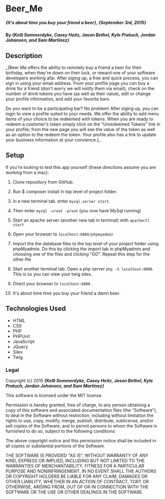# Beer_Me

##### _{It's about time you buy your friend a beer}, {September 3rd, 2015}_

#### By _**{Kelli Sommerdyke, Casey Heitz, Jason Bethel, Kyle Pratuch, Jordan Johansen, and Sam Martinez}**_

## Description

_{Beer Me offers the ability to remotely buy a friend a beer for their birthday, when they're down on their luck, or reward one of your software developers working afar. After siging up, a free and quick process, you can sign in using your email address. From your profile page you can buy a drink for a friend (don't worry we will notify them via email), check on the number of drink tokens you have (as well as their value), edit or change your profile information, and add your favorite bars. 

  Do you want to be a participating bar? No problem! After siging up, you can login to view a profile suited to your needs. We offer the ability to add menu items of your choice to be redeemed with tokens. When you are ready to redeem a customer's token simply click on the "Unredeemed Tokens" link in your profile; from the new page you will see the value of the token as well as an option to the redeem the token. Your profile also has a link to update your business information at your convience.}_

## Setup

If you're looking to test this app yourself (these directions assume you are working from a mac): 

1. Clone repository from GitHub.

2. Run $ composer install in top level of project folder.

3. in a new terminal tab. enter ```mysql.server start```.

4. Then enter ```mysql -uroot -proot``` (you now have MySql running)

5. Start an apache server (another new tab in terminal) with ```apachectl start```

6. Open your browser to ```localhost:8888/phpmyadmin```

7. Import the the database files to the top level of your project folder using phpMyadmin. Do this by clicking the import tab in phpMyadmin and choosing one of the files and clicking "GO". Repeat this step for the other file

8. Start another terminal tab. Open a php server ```php -S localhost:8000```. This is so you can view your twig sites.

9. Direct your browser to ```localhost:8000``` .

10. It's about time time you buy your friend a damn beer.

## Technologies Used

* HTML 
* CSS
* PHP
* PHPUnit 
* JavaScript 
* JQuery
* Silex 
* Twig 

### Legal

Copyright (c) 2015 **_{Kelli Sommerdyke, Casey Heitz, Jason Bethel, Kyle Pratuch, Jordan Johansen, and Sam Martinez}_**

This software is licensed under the MIT license.

Permission is hereby granted, free of charge, to any person obtaining a copy
of this software and associated documentation files (the "Software"), to deal
in the Software without restriction, including without limitation the rights
to use, copy, modify, merge, publish, distribute, sublicense, and/or sell
copies of the Software, and to permit persons to whom the Software is
furnished to do so, subject to the following conditions:

The above copyright notice and this permission notice shall be included in
all copies or substantial portions of the Software.

THE SOFTWARE IS PROVIDED "AS IS", WITHOUT WARRANTY OF ANY KIND, EXPRESS OR
IMPLIED, INCLUDING BUT NOT LIMITED TO THE WARRANTIES OF MERCHANTABILITY,
FITNESS FOR A PARTICULAR PURPOSE AND NONINFRINGEMENT. IN NO EVENT SHALL THE
AUTHORS OR COPYRIGHT HOLDERS BE LIABLE FOR ANY CLAIM, DAMAGES OR OTHER
LIABILITY, WHETHER IN AN ACTION OF CONTRACT, TORT OR OTHERWISE, ARISING FROM,
OUT OF OR IN CONNECTION WITH THE SOFTWARE OR THE USE OR OTHER DEALINGS IN
THE SOFTWARE.
